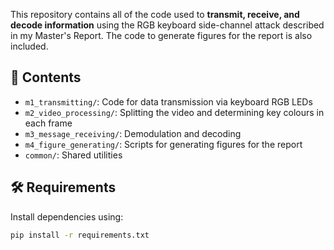 This repository contains all of the code used to **transmit, receive, and decode information** using the RGB keyboard side-channel attack described in my Master's Report. The code to generate figures for the report is also included. 

## 📁 Contents
- `m1_transmitting/`: Code for data transmission via keyboard RGB LEDs
- `m2_video_processing/`: Splitting the video and determining key colours in each frame
- `m3_message_receiving/`: Demodulation and decoding
- `m4_figure_generating/`: Scripts for generating figures for the report
- `common/`: Shared utilities

## 🛠 Requirements

Install dependencies using:

```bash
pip install -r requirements.txt